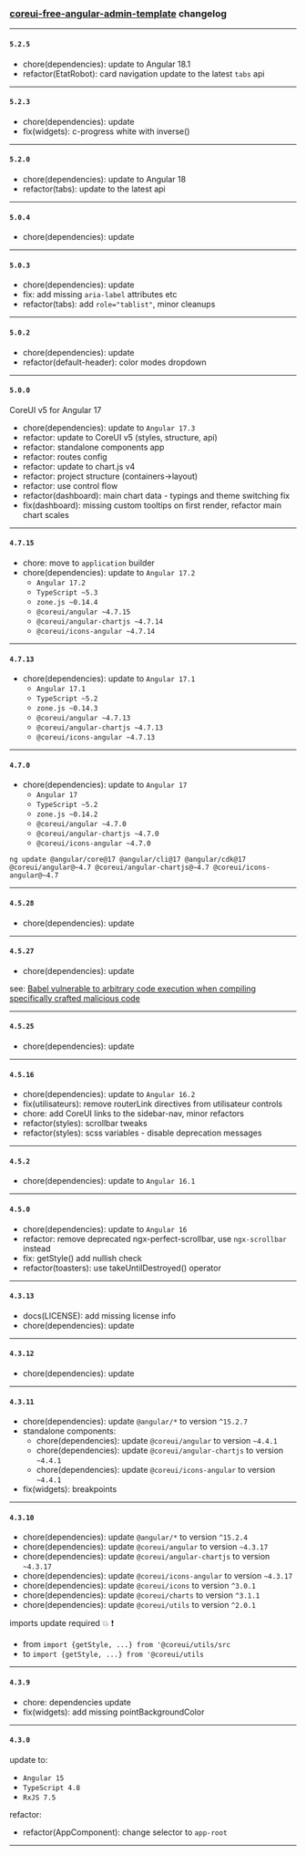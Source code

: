 ### [coreui-free-angular-admin-template](https://coreui.io/angular/) changelog

---

#### `5.2.5`

- chore(dependencies): update to Angular 18.1
- refactor(EtatRobot): card navigation update to the latest `tabs` api

---

#### `5.2.3`

- chore(dependencies): update
- fix(widgets): c-progress white with inverse()

---

#### `5.2.0`

- chore(dependencies): update to Angular 18
- refactor(tabs): update to the latest api

---

#### `5.0.4`

- chore(dependencies): update

---

#### `5.0.3`

- chore(dependencies): update
- fix: add missing `aria-label` attributes etc
- refactor(tabs): add `role="tablist"`, minor cleanups

---

#### `5.0.2`

- chore(dependencies): update
- refactor(default-header): color modes dropdown

---

#### `5.0.0`

CoreUI v5 for Angular 17

- chore(dependencies): update to `Angular 17.3`
- refactor: update to CoreUI v5 (styles, structure, api)
- refactor: standalone components app
- refactor: routes config
- refactor: update to chart.js v4
- refactor: project structure (containers->layout)
- refactor: use control flow
- refactor(dashboard): main chart data - typings and theme switching fix
- fix(dashboard): missing custom tooltips on first render, refactor main chart scales

---

#### `4.7.15`

- chore: move to `application` builder
- chore(dependencies): update to `Angular 17.2`
    - `Angular 17.2`
    - `TypeScript ~5.3`
    - `zone.js ~0.14.4`
    - `@coreui/angular ~4.7.15`
    - `@coreui/angular-chartjs ~4.7.14`
    - `@coreui/icons-angular ~4.7.14`

---

#### `4.7.13`

- chore(dependencies): update to `Angular 17.1`
    - `Angular 17.1`
    - `TypeScript ~5.2`
    - `zone.js ~0.14.3`
    - `@coreui/angular ~4.7.13`
    - `@coreui/angular-chartjs ~4.7.13`
    - `@coreui/icons-angular ~4.7.13`

---

#### `4.7.0`

- chore(dependencies): update to `Angular 17`
    - `Angular 17`
    - `TypeScript ~5.2`
    - `zone.js ~0.14.2`
    - `@coreui/angular ~4.7.0`
    - `@coreui/angular-chartjs ~4.7.0`
    - `@coreui/icons-angular ~4.7.0`

```shell
ng update @angular/core@17 @angular/cli@17 @angular/cdk@17 @coreui/angular@~4.7 @coreui/angular-chartjs@~4.7 @coreui/icons-angular@~4.7

```

---

#### `4.5.28`

- chore(dependencies): update

---

#### `4.5.27`

- chore(dependencies): update

see: [Babel vulnerable to arbitrary code execution when compiling specifically crafted malicious code](https://github.com/coreui/coreui-angular/security/dependabot/31)

---

#### `4.5.25`

- chore(dependencies): update

---

#### `4.5.16`

- chore(dependencies): update to `Angular 16.2`
- fix(utilisateurs): remove routerLink directives from utilisateur controls
- chore: add CoreUI links to the sidebar-nav, minor refactors
- refactor(styles): scrollbar tweaks
- refactor(styles): scss variables - disable deprecation messages

---

#### `4.5.2`

- chore(dependencies): update to `Angular 16.1`

---

#### `4.5.0`

- chore(dependencies): update to `Angular 16`
- refactor: remove deprecated ngx-perfect-scrollbar, use `ngx-scrollbar` instead
- fix: getStyle() add nullish check
- refactor(toasters): use takeUntilDestroyed() operator

---

#### `4.3.13`

- docs(LICENSE): add missing license info
- chore(dependencies): update

---

#### `4.3.12`

- chore(dependencies): update

---

#### `4.3.11`

- chore(dependencies): update `@angular/*` to version `^15.2.7`
- standalone components:
    - chore(dependencies): update `@coreui/angular` to version `~4.4.1`
    - chore(dependencies): update `@coreui/angular-chartjs` to version `~4.4.1`
    - chore(dependencies): update `@coreui/icons-angular` to version `~4.4.1`
- fix(widgets): breakpoints

---

#### `4.3.10`

- chore(dependencies): update `@angular/*` to version `^15.2.4`
- chore(dependencies): update `@coreui/angular` to version `~4.3.17`
- chore(dependencies): update `@coreui/angular-chartjs` to version `~4.3.17`
- chore(dependencies): update `@coreui/icons-angular` to version `~4.3.17`
- chore(dependencies): update `@coreui/icons` to version `^3.0.1`
- chore(dependencies): update `@coreui/charts` to version `^3.1.1`
- chore(dependencies): update `@coreui/utils` to version `^2.0.1`

imports update required :boom: :exclamation:

- from `import {getStyle, ...} from '@coreui/utils/src`
- to `import {getStyle, ...} from '@coreui/utils`

---

#### `4.3.9`

- chore: dependencies update
- fix(widgets): add missing pointBackgroundColor

---

#### `4.3.0`

update to:

- `Angular 15`
- `TypeScript 4.8`
- `RxJS 7.5`

refactor:

- refactor(AppComponent): change selector to `app-root`

---
